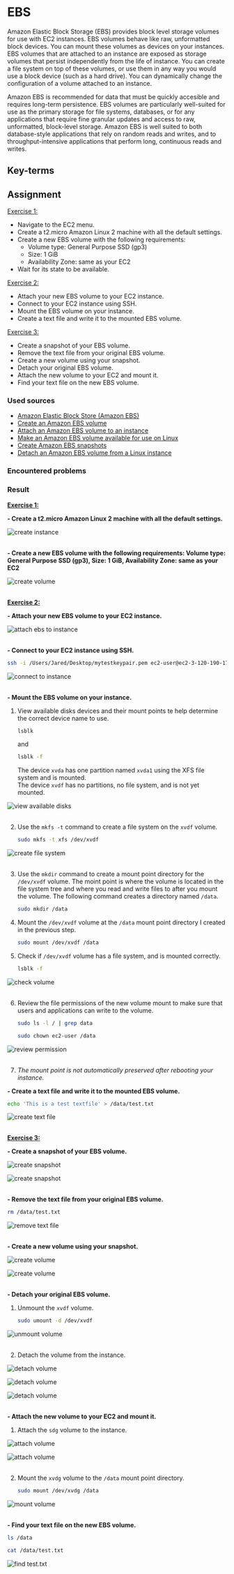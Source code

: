 # EBS
Amazon Elastic Block Storage (EBS) provides block level storage volumes for use with EC2 instances. EBS volumes behave like raw, unformatted block devices. You can mount these volumes as devices on your instances. EBS volumes that are attached to an instance are exposed as storage volumes that persist independently from the life of instance. You can create a file system on top of these volumes, or use them in any way you would use a block device (such as a hard drive). You can dynamically change the configuration of a volume attached to an instance.

Amazon EBS is recommended for data that must be quickly accesible and requires long-term persistence. EBS volumes are particularly well-suited for use as the primary storage for file systems, databases, or for any applications that require fine granular updates and access to raw, unformatted, block-level storage. Amazon EBS is well suited to both database-style applications that rely on random reads and writes, and to throughput-intensive applications that perform long, continuous reads and writes.

## Key-terms

## Assignment

<ins>Exercise 1:</ins>
- Navigate to the EC2 menu.
- Create a t2.micro Amazon Linux 2 machine with all the default settings.
- Create a new EBS volume with the following requirements:
    - Volume type: General Purpose SSD (gp3)
    - Size: 1 GiB
    - Availability Zone: same as your EC2
- Wait for its state to be available.

<ins>Exercise 2:</ins>
- Attach your new EBS volume to your EC2 instance.
- Connect to your EC2 instance using SSH.
- Mount the EBS volume on your instance.
- Create a text file and write it to the mounted EBS volume.

<ins>Exercise 3:</ins>
- Create a snapshot of your EBS volume.
- Remove the text file from your original EBS volume.
- Create a new volume using your snapshot.
- Detach your original EBS volume.
- Attach the new volume to your EC2 and mount it.
- Find your text file on the new EBS volume.

### Used sources
- [Amazon Elastic Block Store (Amazon EBS)](https://docs.aws.amazon.com/AWSEC2/latest/UserGuide/AmazonEBS.html)
- [Create an Amazon EBS volume](https://docs.aws.amazon.com/AWSEC2/latest/UserGuide/ebs-creating-volume.html)
- [Attach an Amazon EBS volume to an instance](https://docs.aws.amazon.com/AWSEC2/latest/UserGuide/ebs-attaching-volume.html)
- [Make an Amazon EBS volume available for use on Linux](https://docs.aws.amazon.com/AWSEC2/latest/UserGuide/ebs-using-volumes.html)
- [Create Amazon EBS snapshots](https://docs.aws.amazon.com/AWSEC2/latest/UserGuide/ebs-creating-snapshot.html)
- [Detach an Amazon EBS volume from a Linux instance](https://docs.aws.amazon.com/AWSEC2/latest/UserGuide/ebs-detaching-volume.html)

### Encountered problems


### Result

**<ins>Exercise 1:</ins>**

**- Create a t2.micro Amazon Linux 2 machine with all the default settings.**

![create instance](/04_AWS_1/images/08_ebs1-1.png)<br><br>

**- Create a new EBS volume with the following requirements: Volume type: General Purpose SSD (gp3), Size: 1 GiB, Availability Zone: same as your EC2**

![create volume](/04_AWS_1/images/08_ebs1-2.png)<br><br>

**<ins>Exercise 2:</ins>**

**- Attach your new EBS volume to your EC2 instance.**

![attach ebs to instance](/04_AWS_1/images/08_ebs2-1.png)<br><br>

**- Connect to your EC2 instance using SSH.**

```bash
ssh -i /Users/Jared/Desktop/mytestkeypair.pem ec2-user@ec2-3-120-190-177.eu-central-1.compute.amazonaws.com
```

![connect to instance](/04_AWS_1/images/08_ebs2-2.png)<br><br>

**- Mount the EBS volume on your instance.**

1. View available disks devices and their mount points te help determine the correct device name to use.

    ```bash
    lsblk
    ```
    
    and

    ```bash
    lsblk -f
    ```

    The device `xvda` has one partition named `xvda1` using the XFS file system and is mounted.  
    The device `xvdf` has no partitions, no file system, and is not yet mounted.

![view available disks](/04_AWS_1/images/08_ebs2-3-1.png)<br><br>

2. Use the `mkfs -t` command to create a file system on the `xvdf` volume.

    ```bash
    sudo mkfs -t xfs /dev/xvdf
    ```

![create file system](/04_AWS_1/images/08_ebs2-3-2.png)<br><br>

3. Use the `mkdir` command to create a mount point directory for the `/dev/xvdf` volume. The moint point is where the volume is located in the file system tree and where you read and write files to after you mount the volume. The following command creates a directory named `/data`.

    ```bash
    sudo mkdir /data
    ```
4. Mount the `/dev/xvdf` volume at the `/data` mount point directory I created in the previous step.

    ```bash
    sudo mount /dev/xvdf /data
    ```
5. Check if `/dev/xvdf` volume has a file system, and is mounted correctly.

    ```bash
    lsblk -f
    ```
![check volume](/04_AWS_1/images/08_ebs2-3-5.png)<br><br>

6. Review the file permissions of the new volume mount to make sure that users and applications can write to the volume.

    ```bash
    sudo ls -l / | grep data
    ```

    ```bash
    sudo chown ec2-user /data
    ```

![review permission](/04_AWS_1/images/08_ebs2-3-6.png)<br><br>

7. *The mount point is not automatically preserved after rebooting your instance.*

**- Create a text file and write it to the mounted EBS volume.**

```bash
echo 'This is a test textfile' > /data/test.txt
```

![create text file](/04_AWS_1/images/08_ebs2-4.png)<br><br>

**<ins>Exercise 3:</ins>**

**- Create a snapshot of your EBS volume.**

![create snapshot](/04_AWS_1/images/08_ebs3-1-1.png)<br>

![create snapshot](/04_AWS_1/images/08_ebs3-1-2.png)<br><br>

**- Remove the text file from your original EBS volume.**

```bash
rm /data/test.txt
```

![remove text file](/04_AWS_1/images/08_ebs3-2-1.png)<br><br>

**- Create a new volume using your snapshot.**

![create volume](/04_AWS_1/images/08_ebs3-3-1.png)<br>

![create volume](/04_AWS_1/images/08_ebs3-3-2.png)<br><br>

**- Detach your original EBS volume.**

1. Unmount the `xvdf` volume.

    ```bash
    sudo umount -d /dev/xvdf
    ```
![unmount volume](/04_AWS_1/images/08_ebs3-4-1.png)<br><br>

2. Detach the volume from the instance.

![detach volume](/04_AWS_1/images/08_ebs3-4-2.png)<br>

![detach volume](/04_AWS_1/images/08_ebs3-4-3.png)<br>

![detach volume](/04_AWS_1/images/08_ebs3-4-4.png)<br><br>

**- Attach the new volume to your EC2 and mount it.**

1. Attach the `sdg` volume to the instance.

![attach volume](/04_AWS_1/images/08_ebs3-5-1.png)<br>

![attach volume](/04_AWS_1/images/08_ebs3-5-2.png)<br><br>

2. Mount the `xvdg` volume to the `/data` mount point directory.

    ```bash
    sudo mount /dev/xvdg /data
    ```

![mount volume](/04_AWS_1/images/08_ebs3-5-3.png)<br><br>

**- Find your text file on the new EBS volume.**

```bash
ls /data
```

```bash
cat /data/test.txt
```

![find test.txt](/04_AWS_1/images/08_ebs3-6-1.png)<br><br>